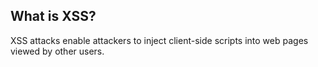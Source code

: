 ## What is XSS?
XSS attacks enable attackers to inject client-side scripts into web pages viewed by other users.

